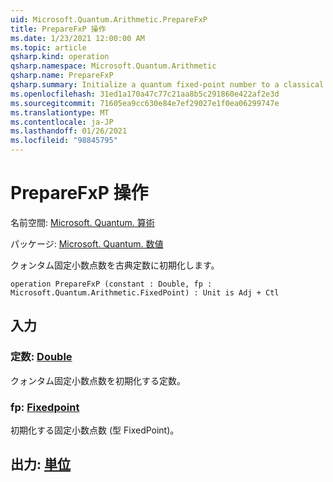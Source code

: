 ```yaml
---
uid: Microsoft.Quantum.Arithmetic.PrepareFxP
title: PrepareFxP 操作
ms.date: 1/23/2021 12:00:00 AM
ms.topic: article
qsharp.kind: operation
qsharp.namespace: Microsoft.Quantum.Arithmetic
qsharp.name: PrepareFxP
qsharp.summary: Initialize a quantum fixed-point number to a classical constant.
ms.openlocfilehash: 31ed1a170a47c77c21aa8b5c291860e422af2e3d
ms.sourcegitcommit: 71605ea9cc630e84e7ef29027e1f0ea06299747e
ms.translationtype: MT
ms.contentlocale: ja-JP
ms.lasthandoff: 01/26/2021
ms.locfileid: "98845795"
---
```

# <a name="preparefxp-operation"></a>PrepareFxP 操作

名前空間: [Microsoft. Quantum. 算術](xref:Microsoft.Quantum.Arithmetic)

パッケージ: [Microsoft. Quantum. 数値](https://nuget.org/packages/Microsoft.Quantum.Numerics)


クォンタム固定小数点数を古典定数に初期化します。

```qsharp
operation PrepareFxP (constant : Double, fp : Microsoft.Quantum.Arithmetic.FixedPoint) : Unit is Adj + Ctl
```


## <a name="input"></a>入力

### <a name="constant--double"></a>定数: [Double](xref:microsoft.quantum.lang-ref.double)

クォンタム固定小数点数を初期化する定数。


### <a name="fp--fixedpoint"></a>fp: [Fixedpoint](xref:Microsoft.Quantum.Arithmetic.FixedPoint)

初期化する固定小数点数 (型 FixedPoint)。



## <a name="output--unit"></a>出力: [単位](xref:microsoft.quantum.lang-ref.unit)

